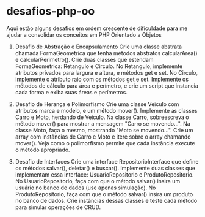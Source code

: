 # desafios-php-oo
Aqui estão alguns desafios em ordem crescente de dificuldade para me ajudar a consolidar os conceitos em PHP Orientado a Objetos

1. Desafio de Abstração e Encapsulamento
Crie uma classe abstrata chamada FormaGeometrica que tenha métodos abstratos calcularArea() e calcularPerimetro().
Crie duas classes que estendam FormaGeometrica: Retangulo e Circulo.
No Retangulo, implemente atributos privados para largura e altura, e métodos get e set.
No Circulo, implemente o atributo raio com os métodos get e set.
Implemente os métodos de cálculo para área e perímetro, e crie um script que instancia cada forma e exiba suas áreas e perímetros.

2. Desafio de Herança e Polimorfismo
Crie uma classe Veiculo com atributos marca e modelo, e um método mover().
Implemente as classes Carro e Moto, herdando de Veiculo.
Na classe Carro, sobreescreva o método mover() para mostrar a mensagem "Carro se movendo...".
Na classe Moto, faça o mesmo, mostrando "Moto se movendo...".
Crie um array com instâncias de Carro e Moto e itere sobre o array chamando mover(). Veja como o polimorfismo permite que cada instância execute o método apropriado.

3. Desafio de Interfaces
Crie uma interface RepositorioInterface que define os métodos salvar(), deletar() e buscar().
Implemente duas classes que implementam essa interface: UsuarioRepositorio e ProdutoRepositorio.
No UsuarioRepositorio, faça com que o método salvar() insira um usuário no banco de dados (use apenas simulação).
No ProdutoRepositorio, faça com que o método salvar() insira um produto no banco de dados.
Crie instâncias dessas classes e teste cada método para simular operações de CRUD.